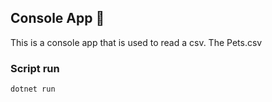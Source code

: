 ## Console App 🦾
This is a console app that is used to read a csv.
The Pets.csv

### Script run

```
dotnet run
```
